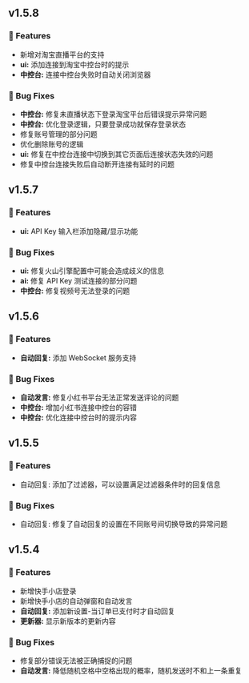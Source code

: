 ## v1.5.8

### 🚀 Features

- 新增对淘宝直播平台的支持
- **ui:** 添加连接到淘宝中控台时的提示
- **中控台:** 连接中控台失败时自动关闭浏览器

### 🐞 Bug Fixes

- **中控台:** 修复未直播状态下登录淘宝平台后错误提示异常问题
- **中控台:** 优化登录逻辑，只要登录成功就保存登录状态
- 修复账号管理的部分问题
- 优化删除账号的逻辑
- **ui:** 修复在中控台连接中切换到其它页面后连接状态失效的问题
- 修复中控台连接失败后自动断开连接有延时的问题

## v1.5.7

### 🚀 Features

- **ui:** API Key 输入栏添加隐藏/显示功能

### 🐞 Bug Fixes

- **ui:** 修复火山引擎配置中可能会造成歧义的信息
- **ai:** 修复 API Key 测试连接的部分问题
- **中控台:** 修复视频号无法登录的问题


## v1.5.6

### 🚀 Features

- **自动回复:** 添加 WebSocket 服务支持

### 🐞 Bug Fixes

- **自动发言:** 修复小红书平台无法正常发送评论的问题
- **中控台:** 增加小红书连接中控台的容错
- **中控台:** 优化连接中控台时的提示内容


## v1.5.5

### 🚀 Features
- 自动回复: 添加了过滤器，可以设置满足过滤器条件时的回复信息
### 🐞 Bug Fixes
- 自动回复: 修复了自动回复的设置在不同账号间切换导致的异常问题


## v1.5.4

### 🚀 Features

- 新增快手小店登录
- 新增快手小店的自动弹窗和自动发言
- **自动回复:** 添加新设置-当订单已支付时才自动回复
- **更新器:** 显示新版本的更新内容

### 🐞 Bug Fixes

- 修复部分错误无法被正确捕捉的问题
- **自动发言:** 降低随机空格中空格出现的概率，随机发送时不和上一条重复
